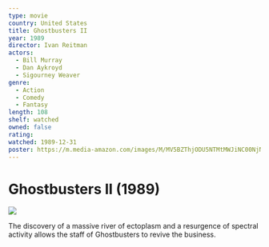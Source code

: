 ```yaml
---
type: movie
country: United States
title: Ghostbusters II
year: 1989
director: Ivan Reitman
actors:
  - Bill Murray
  - Dan Aykroyd
  - Sigourney Weaver
genre:
  - Action
  - Comedy
  - Fantasy
length: 108
shelf: watched
owned: false
rating:
watched: 1989-12-31
poster: https://m.media-amazon.com/images/M/MV5BZThjODU5NTMtMWJiNC00NjNkLWJmM2YtM2EzNDg3NjMxYjU5XkEyXkFqcGc@._V1_SX300.jpg
---
```


# Ghostbusters II (1989)

![](https://m.media-amazon.com/images/M/MV5BZThjODU5NTMtMWJiNC00NjNkLWJmM2YtM2EzNDg3NjMxYjU5XkEyXkFqcGc@._V1_SX300.jpg)

The discovery of a massive river of ectoplasm and a resurgence of spectral activity allows the staff of Ghostbusters to revive the business.